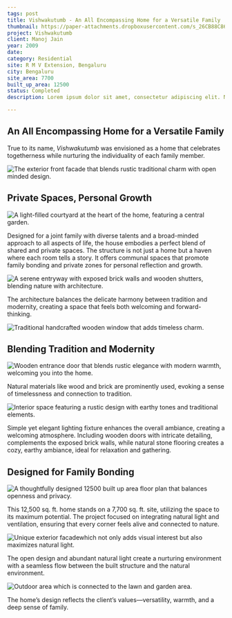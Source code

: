 ```yaml
---
tags: post
title: Vishwakutumb - An All Encompassing Home for a Versatile Family
thumbnail: https://paper-attachments.dropboxusercontent.com/s_26CB88C86AB9D878EECEECDF22768797DB341BF06AA74ECB8105676619FC3AF8_1729162157204_gs+-+jain+-+001.JPG
project: Vishwakutumb
client: Manoj Jain
year: 2009
date:
category: Residential
site: R M V Extension, Bengaluru
city: Bengaluru
site_area: 7700
built_up_area: 12500
status: Completed
description: Lorem ipsum dolor sit amet, consectetur adipiscing elit. Nullam ultricies interdum tortor, sit amet gravida ipsum fermentum ut. Aenean sagittis metus justo, at vestibulum elit malesuada a. Suspendisse dictum, sapien eu tincidunt convallis, elit urna rhoncus leo, ac fermentum lorem libero in magna. Integer scelerisque odio et convallis faucibus.

---
```


## An All Encompassing Home for a Versatile Family

True to its name, *Vishwakutumb* was envisioned as a home that celebrates togetherness while nurturing the individuality of each family member.


![The exterior front facade that blends rustic traditional charm with open minded design.](https://paper-attachments.dropboxusercontent.com/s_26CB88C86AB9D878EECEECDF22768797DB341BF06AA74ECB8105676619FC3AF8_1729162157204_gs+-+jain+-+001.JPG)

## Private Spaces, Personal Growth
![A light-filled courtyard at the heart of the home, featuring a central garden.](https://paper-attachments.dropboxusercontent.com/s_26CB88C86AB9D878EECEECDF22768797DB341BF06AA74ECB8105676619FC3AF8_1729159798807_gs+-+jain+-006.JPG)


Designed for a joint family with diverse talents and a broad-minded approach to all aspects of life, the house embodies a perfect blend of shared and private spaces. The structure is not just a home but a haven where each room tells a story. It offers communal spaces that promote family bonding and private zones for personal reflection and growth.


![A serene entryway with exposed brick walls and wooden shutters, blending nature with architecture.](https://paper-attachments.dropboxusercontent.com/s_26CB88C86AB9D878EECEECDF22768797DB341BF06AA74ECB8105676619FC3AF8_1729160013224_gs+-+jain+-+003.JPG)


The architecture balances the delicate harmony between tradition and modernity, creating a space that feels both welcoming and forward-thinking.


![Traditional handcrafted wooden window that adds timeless charm.](https://paper-attachments.dropboxusercontent.com/s_26CB88C86AB9D878EECEECDF22768797DB341BF06AA74ECB8105676619FC3AF8_1729161011648_gs+-+jain+-+008.JPG)

## Blending Tradition and Modernity
![Wooden entrance door that blends rustic elegance with modern warmth, welcoming you into the home.](https://paper-attachments.dropboxusercontent.com/s_26CB88C86AB9D878EECEECDF22768797DB341BF06AA74ECB8105676619FC3AF8_1729161642551_gs+-+jain+-002.JPG)


Natural materials like wood and brick are prominently used, evoking a sense of timelessness and connection to tradition.

![Interior space featuring a rustic design with earthy tones and traditional elements.](https://paper-attachments.dropboxusercontent.com/s_26CB88C86AB9D878EECEECDF22768797DB341BF06AA74ECB8105676619FC3AF8_1729160252808_gs+-+jain+-+007.JPG)


Simple yet elegant lighting fixture enhances the overall ambiance, creating a welcoming atmosphere. Including wooden doors with intricate detailing, complements the exposed brick walls, while natural stone flooring creates a cozy, earthy ambiance, ideal for relaxation and gathering.

## Designed for Family Bonding
![A thoughtfully designed 12500 built up area floor plan that balances openness and privacy.](https://paper-attachments.dropboxusercontent.com/s_26CB88C86AB9D878EECEECDF22768797DB341BF06AA74ECB8105676619FC3AF8_1729160638861_Screenshot+2024-10-17+155325.png)


This 12,500 sq. ft. home stands on a 7,700 sq. ft. site, utilizing the space to its maximum potential. The project focused on integrating natural light and ventilation, ensuring that every corner feels alive and connected to nature.


![Unique exterior facadewhich not only adds visual interest but also maximizes natural light.](https://paper-attachments.dropboxusercontent.com/s_26CB88C86AB9D878EECEECDF22768797DB341BF06AA74ECB8105676619FC3AF8_1729161941491_gs+-+jain+-+005.JPG)


The open design and abundant natural light create a nurturing environment with a seamless flow between the built structure and the natural environment.


![Outdoor area which is connected to the lawn and garden area.](https://paper-attachments.dropboxusercontent.com/s_26CB88C86AB9D878EECEECDF22768797DB341BF06AA74ECB8105676619FC3AF8_1729161252333_visw_004.JPG)


The home’s design reflects the client’s values—versatility, warmth, and a deep sense of family.

